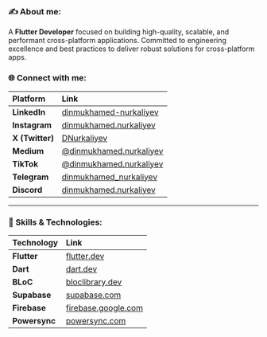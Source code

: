 ### ✍️ About me:
A **Flutter Developer** focused on building high-quality, scalable, and performant cross-platform applications. Committed to engineering excellence and best practices to deliver robust solutions for cross-platform apps.

### 🌐 Connect with me:

| Platform        | Link                                                                                    |
| :-------------- | :-------------------------------------------------------------------------------------- |
| **LinkedIn**    | [dinmukhamed-nurkaliyev](https://www.linkedin.com/in/dinmukhamed-nurkaliyev-80b5a1326/) |
| **Instagram**   | [dinmukhamed.nurkaliyev](https://www.instagram.com/dinmukhamed.nurkaliyev/)             |
| **X (Twitter)** | [DNurkaliyev](https://x.com/DNurkaliyev)                                                |
| **Medium**      | [@dinmukhamed.nurkaliyev](https://medium.com/@dinmukhamed.nurkaliyev)                   |
| **TikTok**      | [@dinmukhamed.nurkaliyev](https://www.tiktok.com/@dinmukhamed.nurkaliyev)               |
| **Telegram**    | [dinmukhamed_nurkaliyev](https://t.me/dinmukhamed_nurkaliyev)                           |
| **Discord**     | [dinmukhamed.nurkaliyev](https://discord.com/users/1300002143377428531)                 |

---

### 🚀 Skills & Technologies:

| Technology    | Link                                                |
| :------------ | :-------------------------------------------------- |
| **Flutter**   | [flutter.dev](https://flutter.dev/)                 |
| **Dart**      | [dart.dev](https://dart.dev/)                       |
| **BLoC**      | [bloclibrary.dev](https://bloclibrary.dev/)         |
| **Supabase**  | [supabase.com](https://supabase.com/)               |
| **Firebase**  | [firebase.google.com](https://firebase.google.com/) |
| **Powersync** | [powersync.com](https://www.powersync.com/)         |